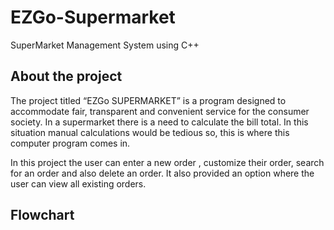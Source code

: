 
# EZGo-Supermarket

SuperMarket Management System using C++



## About the project
The project titled “EZGo SUPERMARKET” is a program designed to accommodate  fair, transparent  and convenient service for the consumer society. In a supermarket there is a need to calculate the bill total. In this situation manual calculations would be tedious so, this is where this computer program comes in.

In this project the user can enter a new order , customize their order, search for an order and also delete an order. It also provided an option where the user can view all existing orders.






## Flowchart


